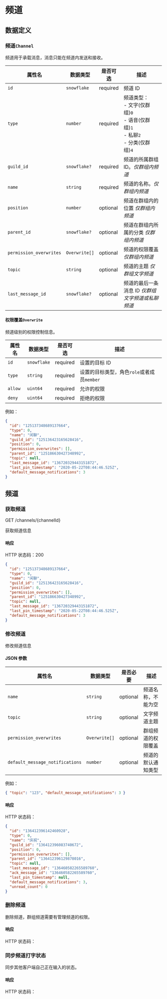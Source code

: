 # 频道

## 数据定义

### 频道`Channel`

频道用于承载消息，消息只能在频道内发送和接收。

| 属性名                  | 数据类型      | 是否可选 | 描述                                                                                       |
| ----------------------- | ------------- | -------- | ------------------------------------------------------------------------------------------ |
| `id`                    | `snowflake`   | required | 频道 ID                                                                                    |
| `type`                  | `number`      | required | 频道类型：<br/>- 文字(仅群组)`0`<br/>- 语音(仅群组)`1`<br/>- 私聊`2`<br/>- 分类(仅群组)`4` |
| `guild_id`              | `snowflake?`  | required | 频道的所属群组 ID。_仅群组内频道_                                                          |
| `name`                  | `string`      | required | 频道的名称。_仅群组内频道_                                                                 |
| `position`              | `number`      | optional | 频道在群组内的位置 _仅群组内频道_                                                          |
| `parent_id`             | `snowflake?`  | optional | 频道在群组内所属的分类 _仅群组内频道_                                                      |
| `permission_overwrites` | `Overwrite[]` | optional | 频道的权限覆盖 _仅群组内频道_                                                              |
| `topic`                 | `string`      | optional | 频道的主题 _仅群组文字频道_                                                                |
| `last_message_id`       | `snowflake?`  | optional | 频道的最后一条消息 ID _仅群组文字频道或私聊频道_                                           |

#### 权限覆盖`Overwrite`

频道级别的权限控制信息。

| 属性名  | 数据类型    | 是否可选 | 描述                                       |
| ------- | ----------- | -------- | ------------------------------------------ |
| `id`    | `snowflake` | required | 设置的目标 ID                              |
| `type`  | `string`    | required | 设置的目标类型，角色`role`或者成员`member` |
| `allow` | `uint64`    | required | 允许的权限                                 |
| `deny`  | `uint64`    | required | 拒绝的权限                                 |

例如：

```json
{
  "id": "125137348689137664",
  "type": 0,
  "name": "闲聊",
  "guild_id": "125136423165628416",
  "position": 0,
  "permission_overwrites": [],
  "parent_id": "125186630427348992",
  "topic": null,
  "last_message_id": "136720329443151872",
  "last_pin_timestamp": "2020-05-22T08:44:46.525Z",
  "default_message_notifications": 3
}
```

## 频道

### 获取频道

<Api>GET /channels/{channelId}</Api>

获取频道信息

#### 响应

HTTP 状态码：<HttpStatus>200</HttpStatus>

```json
{
  "id": "125137348689137664",
  "type": 0,
  "name": "闲聊",
  "guild_id": "125136423165628416",
  "position": 0,
  "permission_overwrites": [],
  "parent_id": "125186630427348992",
  "topic": null,
  "last_message_id": "136720329443151872",
  "last_pin_timestamp": "2020-05-22T08:44:46.525Z",
  "default_message_notifications": 3
}
```

### 修改频道

<api method="PATCH" path="/channels/{channelId}" />

修改频道信息

#### JSON 参数

| 属性名                          | 数据类型      | 是否必要 | 描述               |
| ------------------------------- | ------------- | -------- | ------------------ |
| `name`                          | `string`      | optional | 频道名称，不能为空 |
| `topic`                         | `string`      | optional | 文字频道主题       |
| `permission_overwrites`         | `Overwrite[]` | optional | 群组频道的权限覆盖 |
| `default_message_notifications` | `number`      | optional | 频道的默认通知类型 |

例如：

```json
{ "topic": "123", "default_message_notifications": 3 }
```

#### 响应

HTTP 状态码：<httpstatus code="200" />

```json
{
  "id": "136412396142460928",
  "type": 0,
  "name": "庆祝",
  "guild_id": "136412396083740672",
  "position": 0,
  "permission_overwrites": [],
  "parent_id": "136412396129878016",
  "topic": null,
  "last_message_id": "136460582265589760",
  "ack_message_id": "136460582265589760",
  "last_pin_timestamp": null,
  "default_message_notifications": 3,
  "unread_count": 0
}
```

### 删除频道

<api method="DELETE" path="/channels/{channelId}" />

删除频道，群组频道需要有管理频道的权限。

#### 响应

HTTP 状态码：<httpstatus code="204" />

### 同步频道打字状态

<api method="POST" path="/channels/{channelId}/typing" />

同步其他客户端自己正在输入的状态。

#### 响应

HTTP 状态码：<httpstatus code="204" />
